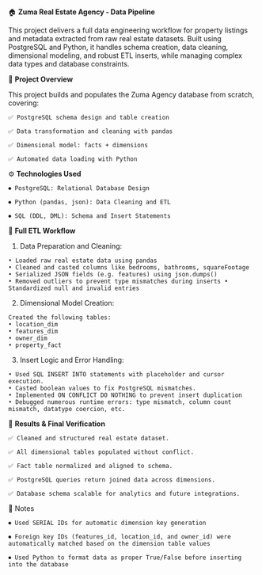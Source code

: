 🏠 **Zuma Real Estate Agency - Data Pipeline**

This project delivers a full data engineering workflow for property listings and metadata extracted from raw real estate datasets. Built using PostgreSQL and Python, it handles schema creation, data cleaning, dimensional modeling, and robust ETL inserts, while managing complex data types and database constraints.

📌 **Project Overview**

  This project builds and populates the Zuma Agency database from scratch, covering:

    ✅ PostgreSQL schema design and table creation
  
    ✅ Data transformation and cleaning with pandas
  
    ✅ Dimensional model: facts + dimensions
  
    ✅ Automated data loading with Python

⚙️ **Technologies Used**

    ⏺ PostgreSQL: Relational Database Design 

    ⏺ Python (pandas, json): Data Cleaning and ETL 

    ⏺ SQL (DDL, DML): Schema and Insert Statements 

🔄 **Full ETL Workflow**

  1. Data Preparation and Cleaning:
     
    • Loaded raw real estate data using pandas
    • Cleaned and casted columns like bedrooms, bathrooms, squareFootage
    • Serialized JSON fields (e.g. features) using json.dumps()
    • Removed outliers to prevent type mismatches during inserts • Standardized null and invalid entries

  2. Dimensional Model Creation:

    Created the following tables:
    • location_dim
    • features_dim
    • owner_dim
    • property_fact

  3. Insert Logic and Error Handling:

    • Used SQL INSERT INTO statements with placeholder and cursor execution.
    • Casted boolean values to fix PostgreSQL mismatches.
    • Implemented ON CONFLICT DO NOTHING to prevent insert duplication
    • Debugged numerous runtime errors: type mismatch, column count mismatch, datatype coercion, etc.

  📄 **Results & Final Verification**

    ✅ Cleaned and structured real estate dataset.
  
    ✅ All dimensional tables populated without conflict.
  
    ✅ Fact table normalized and aligned to schema.
  
    ✅ PostgreSQL queries return joined data across dimensions.

    ✅ Database schema scalable for analytics and future integrations.

  📝 Notes

    ⏺ Used SERIAL IDs for automatic dimension key generation

    ⏺ Foreign key IDs (features_id, location_id, and owner_id) were automatically matched based on the dimension table values

    ⏺ Used Python to format data as proper True/False before inserting into the database
